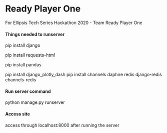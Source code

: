 # Ready Player One
For Ellipsis Tech Series Hackathon 2020 - Team Ready Player One

#### Things needed to runserver
pip install django

pip install requests-html

pip install pandas

pip install django_plotly_dash
pip install channels daphne redis django-redis channels-redis

#### Run server command
python manage.py runserver

#### Access site
access through localhost:8000 after running the server
